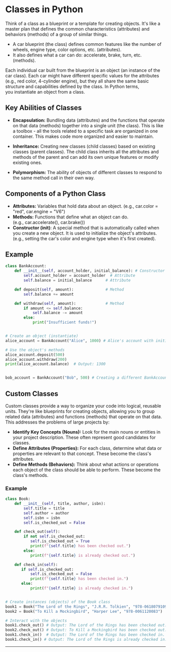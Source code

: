 # Classes in Python

Think of a class as a blueprint or a template for creating objects. It's like a master plan that defines the common characteristics (attributes) and behaviors (methods) of a group of similar things.

- A car blueprint (the class) defines common features like the number of wheels, engine type, color options, etc. (attributes).
- It also defines what a car can do: accelerate, brake, turn, etc. (methods).

Each individual car built from the blueprint is an object (an instance of the car class). Each car might have different specific values for the attributes (e.g., red color, 4-cylinder engine), but they all share the same basic structure and capabilities defined by the class. In Python terms, you instantiate an object from a class.

## Key Abilities of Classes

- **Encapsulation:** Bundling data (attributes) and the functions that operate on that data (methods) together into a single unit (the class). This is like a toolbox - all the tools related to a specific task are organized in one container. This makes code more organized and easier to maintain.

- **Inheritance:** Creating new classes (child classes) based on existing classes (parent classes). The child class inherits all the attributes and methods of the parent and can add its own unique features or modify existing ones.

- **Polymorphism:** The ability of objects of different classes to respond to the same method call in their own way.

## Components of a Python Class

- **Attributes:** Variables that hold data about an object. (e.g., car.color = "red", car.engine = "V6") 
- **Methods:** Functions that define what an object can do. (e.g., car.accelerate(), car.brake())
- **Constructor (__init__)**: A special method that is automatically called when you create a new object. It is used to initialize the object's attributes. (e.g., setting the car's color and engine type when it's first created).

## Example

``` Python
class BankAccount:
    def __init__(self, account_holder, initial_balance): # Constructor
        self.account_holder = account_holder  # Attribute
        self.balance = initial_balance      # Attribute

    def deposit(self, amount):              # Method
        self.balance += amount

    def withdraw(self, amount):             # Method
        if amount <= self.balance:
            self.balance -= amount
        else:
            print("Insufficient funds!")


# Create an object (instantiate)
alice_account = BankAccount("Alice", 1000) # Alice's account with initial balance of 1000

# Use the object's methods
alice_account.deposit(500)
alice_account.withdraw(200)
print(alice_account.balance)  # Output: 1300


bob_account = BankAccount("Bob", 500) # Creating a different BankAccount object for bob
```

## Custom Classes

Custom classes provide a way to organize your code into logical, reusable units. They're like blueprints for creating objects, allowing you to group related data (attributes) and functions (methods) that operate on that data. This addresses the problems of large projects by:

- **Identify Key Concepts (Nouns):** Look for the main nouns or entities in your project description. These often represent good candidates for classes.
- **Define Attributes (Properties):** For each class, determine what data or properties are relevant to that concept. These become the class's attributes.
- **Define Methods (Behaviors):** Think about what actions or operations each object of the class should be able to perform. These become the class's methods.
### Example

``` Python
class Book:
    def __init__(self, title, author, isbn):
        self.title = title
        self.author = author
        self.isbn = isbn
        self.is_checked_out = False  

    def check_out(self):
        if not self.is_checked_out:
           self.is_checked_out = True
           print(f"{self.title} has been checked out.")
        else:
           print(f"{self.title} is already checked out.")

    def check_in(self):
       if self.is_checked_out:
           self.is_checked_out = False
           print(f"{self.title} has been checked in.")
       else:
           print(f"{self.title} is already checked in.")


# Create instances (objects) of the Book class
book1 = Book("The Lord of the Rings", "J.R.R. Tolkien", "978-0618079109")
book2 = Book("To Kill a Mockingbird", "Harper Lee", "978-0061120083")

# Interact with the objects
book1.check_out() # Output: The Lord of the Rings has been checked out.
book2.check_out() # Output: To Kill a Mockingbird has been checked out.
book1.check_in()  # Output: The Lord of the Rings has been checked in.
book1.check_in() # Output: The Lord of the Rings is already checked in.
```

---
